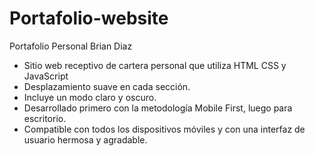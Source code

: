 # Portafolio-website
Portafolio Personal Brian Diaz
- Sitio web receptivo de cartera personal que utiliza HTML CSS y JavaScript
- Desplazamiento suave en cada sección.
- Incluye un modo claro y oscuro.
- Desarrollado primero con la metodología Mobile First, luego para escritorio.
- Compatible con todos los dispositivos móviles y con una interfaz de usuario hermosa y agradable.
